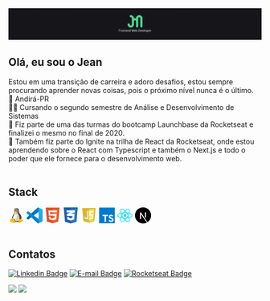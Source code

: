 <img src="./assets/banner.png" />

## Olá, eu sou o Jean
Estou em uma transição de carreira e adoro desafios, estou sempre procurando aprender novas coisas, pois o próximo nível nunca é o último.
<br />
📍 Andirá-PR
<br />
👨‍🎓 Cursando o segundo semestre de Análise e Desenvolvimento de Sistemas
<br />
🚀 Fiz parte de uma das turmas do bootcamp Launchbase da Rocketseat e finalizei o mesmo no final de 2020.
<br />
🚀 Também fiz parte do Ignite na trilha de React da Rocketseat, onde estou aprendendo sobre o React com Typescript e também o Next.js e todo o poder que ele fornece para o desenvolvimento web.
<br />
<br />

## Stack
<img src="assets/linux.png" height="32">
<img src="assets/vscode.png" height="32">
<img src="assets/html5.png" height="32">
<img src="assets/css3.png" height="32">
<img src="assets/js.png" height="32">
<img src="assets/ts.png" height="32">
<img src="assets/react.png" height="32">
<img src="assets/nextjs.png" height="32">
<br />
<br />

## Contatos
[![Linkedin Badge](https://img.shields.io/badge/LinkedIn-jfmacedo91-%232867B2)](https://www.linkedin.com/in/jfmacedo91/) 
[![E-mail Badge](https://img.shields.io/badge/E--mail-jfmacedo91-%23DB4437)](mailto:jfmacedo91@gmail.com)
[![Rocketseat Badge](https://img.shields.io/badge/rocketseat-jfmacedo91-%238257e6)](https://app.rocketseat.com.br/me/jfmacedo91)

<a href="#"><img src="https://github-readme-stats.vercel.app/api?username=jfmacedo91&hide_border=true&show_icons=true&count_private=true&theme=gotham" height="160"></a>
<a href="#"><img src="https://github-readme-stats.vercel.app/api/top-langs/?username=jfmacedo91&hide_border=true&layout=compact&theme=gotham" height="160"></a>